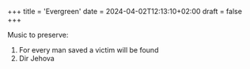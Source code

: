 +++
title = 'Evergreen'
date = 2024-04-02T12:13:10+02:00
draft = false
+++

Music to preserve: 

1. For every man saved a victim will be found
2. Dir Jehova
